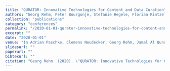 ```yaml
---
title: "QURATOR: Innovative Technologies for Content and Data Curation"
authors: "Georg Rehm, Peter Bourgonje, Stefanie Hegele, Florian Kintzel, Julián Moreno Schneider, Malte Ostendorff, Karolina Zaczynska, Armin Berger, Stefan Grill, Sören Räuchle, Jens Rauenbusch, Lisa Rutenburg, André Schmidt, Mikka Wild, Henry Hoffmann, Julian Fink, Sarah Schulz, Jurica Seva, Joachim Quantz, Joachim Böttger, Josefine Matthey, Rolf Fricke, Jan Thomsen, Adrian Paschke, Jamal Al Qundus, Thomas Hoppe, Naouel Karam, Frauke Weichhardt, Christian Fillies, Clemens Neudecker, Mike Gerber, Kai Labusch, Vahid Rezanezhad, Robin Schaefer, David Zellhöfer, Daniel Siewert, Patrick Bunk, Lydia Pintscher, Elena Aleynikova, and Franziska Heine"
collection: "publications"
category: "conferences"
permalink: "/2020-01-01-qurator-innovative-technologies-for-content-and-data-curation"
excerpt: ""
date: "2020-01-01"
venue: "In Adrian Paschke, Clemens Neudecker, Georg Rehm, Jamal Al Qundus, and Lydia Pintscher, editors, Proceedings of QURATOR 2020 - The conference for intelligent content solutions, Berlin, Germany, 02 2020. CEUR Workshop Proceedings, Volume 2535. 20/21 January 2020."
slidesurl: ""
paperurl: ""
bibtexurl: ""
citation: "Georg Rehm. (2020). \"QURATOR: Innovative Technologies for Content and Data Curation.\" *In Adrian Paschke, Clemens Neudecker, Georg Rehm, Jamal Al Qundus, and Lydia Pintscher, editors, Proceedings of QURATOR 2020 - The conference for intelligent content solutions, Berlin, Germany, 02 2020. CEUR Workshop Proceedings, Volume 2535. 20/21 January 2020.*."
---
```


